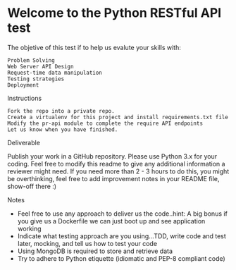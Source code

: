 Welcome to the Python RESTful API test
======================================


The objetive of this test if to help us evalute your skills with:

    Problem Solving
    Web Server API Design
    Request-time data manipulation
    Testing strategies
    Deployment

Instructions

    Fork the repo into a private repo.
    Create a virtualenv for this project and install requirements.txt file
    Modify the pr-api module to complete the require API endpoints
    Let us know when you have finished.

Deliverable

Publish your work in a GitHub repository. Please use Python 3.x for your coding. Feel free to modify this readme to give any additional information a reviewer might need.
If you need more than 2 - 3 hours to do this, you might be overthinking, feel free to add improvement notes in your README file, show-off there :)


Notes

* Feel free to use any approach to deliver us the code..hint: A big bonus if you give us a Dockerfile we can just boot up and see application working
* Indicate what testing approach are you using...TDD, write code and test later, mocking, and tell us how to test your code
* Using MongoDB is required to store and retrieve data
* Try to adhere to Python etiquette (idiomatic and PEP-8 compliant code)
